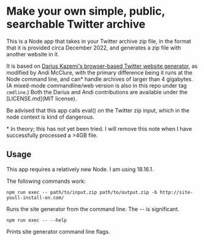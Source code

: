 # Make your own simple, public, searchable Twitter archive

This is a Node app that takes in your Twitter archive zip file, in the format that it is provided circa December 2022, and generates a zip file with another website in it.

It is based on [Darius Kazemi's browser-based Twitter website generator](https://tinysubversions.com/twitter-archive/make-your-own/), as modified by Andi McClure, with the primary difference being it runs at the Node command line, and can\* handle archives of larger than 4 gigabytes. (A mixed-mode commandline/web version is also in this repo under tag `cmdline`.) Both the Darius and Andi contributions are available under the [LICENSE.md](MIT license).

Be advised that this app calls eval() on the Twitter zip input, which in the node context is kind of dangerous.

\* In theory; this has not yet been tried. I will remove this note when I have successfully processed a >4GB file.

## Usage

This app requires a relatively new Node. I am using 18.16.1.

The following commands work:

    npm run exec -- path/to/input.zip path/to/output.zip -b http://site-youll-install-on.com/

Runs the site generator from the command line. The -- is significant.

    npm run exec -- --help

Prints site generator command line flags.
